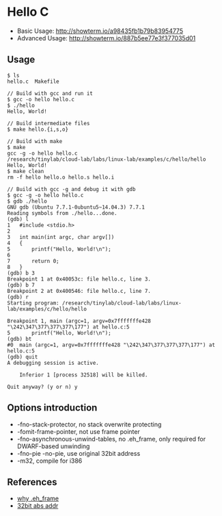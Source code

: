 
# Hello C

* Basic Usage: <http://showterm.io/a98435fb1b79b83954775>
* Advanced Usage: <http://showterm.io/887b5ee77e3f377035d01>

## Usage

    $ ls
    hello.c  Makefile

    // Build with gcc and run it
    $ gcc -o hello hello.c
    $ ./hello
    Hello, World!

    // Build intermediate files
    $ make hello.{i,s,o}

    // Build with make
    $ make
    gcc -g -o hello hello.c
    /research/tinylab/cloud-lab/labs/linux-lab/examples/c/hello/hello
    Hello, World!
    $ make clean
    rm -f hello hello.o hello.s hello.i

    // Build with gcc -g and debug it with gdb
    $ gcc -g -o hello hello.c
    $ gdb ./hello
    GNU gdb (Ubuntu 7.7.1-0ubuntu5~14.04.3) 7.7.1
    Reading symbols from ./hello...done.
    (gdb) l
    1	#include <stdio.h>
    2	
    3	int main(int argc, char argv[])
    4	{
    5		printf("Hello, World!\n");
    6	
    7		return 0;
    8	}
    (gdb) b 3
    Breakpoint 1 at 0x40053c: file hello.c, line 3.
    (gdb) b 7
    Breakpoint 2 at 0x400546: file hello.c, line 7.
    (gdb) r
    Starting program: /research/tinylab/cloud-lab/labs/linux-lab/examples/c/hello/hello 
    
    Breakpoint 1, main (argc=1, argv=0x7fffffffe428 "\242\347\377\377\377\177") at hello.c:5
    5		printf("Hello, World!\n");
    (gdb) bt
    #0  main (argc=1, argv=0x7fffffffe428 "\242\347\377\377\377\177") at hello.c:5
    (gdb) quit
    A debugging session is active.
    
    	Inferior 1 [process 32518] will be killed.
    
    Quit anyway? (y or n) y

## Options introduction

* -fno-stack-protector, no stack overwrite protecting
* -fomit-frame-pointer, not use frame pointer
* -fno-asynchronous-unwind-tables, no .eh_frame, only required for DWARF-based unwinding
* -fno-pie -no-pie, use original 32bit address
* -m32, compile for i386

## References

* [why .eh_frame](https://stackoverflow.com/questions/26300819/why-gcc-compiled-c-program-needs-eh-frame-section)
* [32bit abs addr](https://stackoverflow.com/questions/43367427/32-bit-absolute-addresses-no-longer-allowed-in-x86-64-linux)
